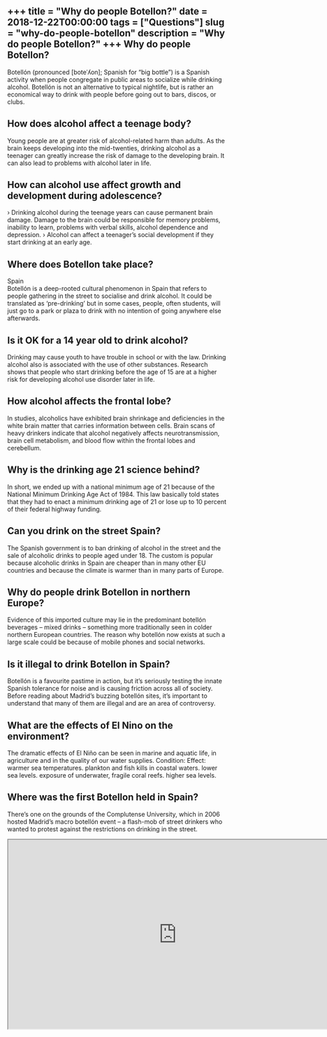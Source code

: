 +++
title = "Why do people Botellon?"
date = 2018-12-22T00:00:00
tags = ["Questions"]
slug = "why-do-people-botellon"
description = "Why do people Botellon?"
+++
Why do people Botellon?
-----------------------

Botellón (pronounced \[boteˈʎon\]; Spanish for “big bottle”) is a Spanish activity when people congregate in public areas to socialize while drinking alcohol. Botellón is not an alternative to typical nightlife, but is rather an economical way to drink with people before going out to bars, discos, or clubs.

How does alcohol affect a teenage body?
---------------------------------------

Young people are at greater risk of alcohol-related harm than adults. As the brain keeps developing into the mid-twenties, drinking alcohol as a teenager can greatly increase the risk of damage to the developing brain. It can also lead to problems with alcohol later in life.

How can alcohol use affect growth and development during adolescence?
---------------------------------------------------------------------

› Drinking alcohol during the teenage years can cause permanent brain damage. Damage to the brain could be responsible for memory problems, inability to learn, problems with verbal skills, alcohol dependence and depression. › Alcohol can affect a teenager’s social development if they start drinking at an early age.

Where does Botellon take place?
-------------------------------

Spain  
Botellón is a deep-rooted cultural phenomenon in Spain that refers to people gathering in the street to socialise and drink alcohol. It could be translated as ‘pre-drinking’ but in some cases, people, often students, will just go to a park or plaza to drink with no intention of going anywhere else afterwards.

Is it OK for a 14 year old to drink alcohol?
--------------------------------------------

Drinking may cause youth to have trouble in school or with the law. Drinking alcohol also is associated with the use of other substances. Research shows that people who start drinking before the age of 15 are at a higher risk for developing alcohol use disorder later in life.

How alcohol affects the frontal lobe?
-------------------------------------

In studies, alcoholics have exhibited brain shrinkage and deficiencies in the white brain matter that carries information between cells. Brain scans of heavy drinkers indicate that alcohol negatively affects neurotransmission, brain cell metabolism, and blood flow within the frontal lobes and cerebellum.

Why is the drinking age 21 science behind?
------------------------------------------

In short, we ended up with a national minimum age of 21 because of the National Minimum Drinking Age Act of 1984. This law basically told states that they had to enact a minimum drinking age of 21 or lose up to 10 percent of their federal highway funding.

Can you drink on the street Spain?
----------------------------------

The Spanish government is to ban drinking of alcohol in the street and the sale of alcoholic drinks to people aged under 18. The custom is popular because alcoholic drinks in Spain are cheaper than in many other EU countries and because the climate is warmer than in many parts of Europe.

Why do people drink Botellon in northern Europe?
------------------------------------------------

Evidence of this imported culture may lie in the predominant botellón beverages – mixed drinks – something more traditionally seen in colder northern European countries. The reason why botellón now exists at such a large scale could be because of mobile phones and social networks.

Is it illegal to drink Botellon in Spain?
-----------------------------------------

Botellón is a favourite pastime in action, but it’s seriously testing the innate Spanish tolerance for noise and is causing friction across all of society. Before reading about Madrid’s buzzing botellón sites, it’s important to understand that many of them are illegal and are an area of controversy.

What are the effects of El Nino on the environment?
---------------------------------------------------

The dramatic effects of El Niño can be seen in marine and aquatic life, in agriculture and in the quality of our water supplies. Condition: Effect: warmer sea temperatures. plankton and fish kills in coastal waters. lower sea levels. exposure of underwater, fragile coral reefs. higher sea levels.

Where was the first Botellon held in Spain?
-------------------------------------------

There’s one on the grounds of the Complutense University, which in 2006 hosted Madrid’s macro botellón event – a flash-mob of street drinkers who wanted to protest against the restrictions on drinking in the street.

<iframe allow="accelerometer; autoplay; clipboard-write; encrypted-media; gyroscope; picture-in-picture" allowfullscreen="" class="__youtube_prefs__  epyt-is-override  no-lazyload" data-no-lazy="1" data-origheight="433" data-origwidth="770" data-skipgform_ajax_framebjll="" height="433" id="_ytid_11954" loading="lazy" src="https://www.youtube.com/embed/A0g-Xqi01fw?enablejsapi=1&autoplay=0&cc_load_policy=0&cc_lang_pref=&iv_load_policy=1&loop=0&modestbranding=0&rel=1&fs=1&playsinline=0&autohide=2&theme=dark&color=red&controls=1&" title="YouTube player" width="770"></iframe>